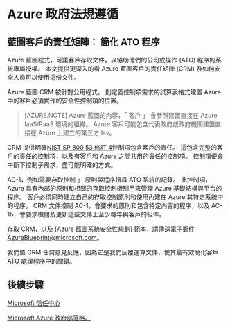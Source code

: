 <properties
    pageTitle="Azure 政府文件 |Microsoft Azure"
    description="提供和 Azure 政府版中可用的服務的概觀"
    services="Azure-Government"
    cloud="gov"
    documentationCenter=""
    authors="ryansoc"
    manager="zakramer"
    editor="" />

<tags
    ms.service="multiple"
    ms.devlang="na"
    ms.topic="article"
    ms.tgt_pltfrm="na"
    ms.workload="azure-government"
    ms.date="10/06/2016"
    ms.author="ryansoc" />

# <a name="azure-government-compliance"></a>Azure 政府法規遵循 

## <a name="blueprint-customer-responsibilities-matrix--streamlining-ato-processes"></a>藍圖客戶的責任矩陣︰ 簡化 ATO 程序

Azure 藍圖程式，可讓客戶存取文件，以協助他們的公司或操作 (ATO) 程序的系統專屬授權。 本文提供更深入的看 Azure 藍圖客戶的責任矩陣 (CRM) 及如何安全人員可以使用這份文件。

Azure 藍圖 CRM 被針對公用程式。 則定義控制項需求的試算表格式建置 Azure 中的客戶必須實作的安全性控制項的位置。

>[AZURE.NOTE] Azure 藍圖的內容，「 客戶 」 會參照建置直接在 Azure IaaS/PaaS 環境的組織。 Azure 客戶可能包含代表政府或政府機關建置直接在 Azure 上建立的第三方 Isv。

CRM 提供明確<a href="http://nvlpubs.nist.gov/nistpubs/SpecialPublications/NIST.SP.800-53r4.pdf">NIST SP 800 53 修訂 4</a>控制項包含客戶的責任。 這包含完整的客戶的責任的控制項，以及有客戶和 Azure 之間共用的責任的控制項。 控制項便會中斷下控制子需求，盡可能明確的方式。

AC-1，例如需要存取控制 」 原則與程序搜尋 ATO 系統的記錄。 此控制項，Azure 具有內部的原則和相關的存取控制機制用來管理 Azure 基礎結構與平台的程序。 客戶必須同時建立自己的存取控制原則和使用內建在 Azure 其特定系統中的程序。 CRM 文件控制 AC-1，會要求的原則和包含特定內容的程序，以及 AC-1b，會要求檢閱及更新這些文件上至少每年與客戶的組件。 

存取 CRM，以及 [Azure 藍圖系統安全性規劃] 範本，請傳送電子郵件AzureBlueprint@microsoft.com。

我們值 CRM 任何意見反應，因為它是我們反覆運算文件，使其最有效簡化客戶 ATO 處理程序中的關鍵。

## <a name="next-steps"></a>後續步驟

<a href="https://www.microsoft.com/en-us/trustcenter/Compliance/default.aspx">Microsoft 信任中心</a>

<a href="https://blogs.msdn.microsoft.com/azuregov/">Microsoft Azure 政府部落格。</a>
